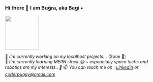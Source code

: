 ### Hi there 👋 I am Buğra, aka Bagi •  
<img src="https://i.ibb.co/FXcbKhx/IMG-20190411-134112-255.jpg" width="110" height="110">  
  
 🔭 *I’m currently working on my localhost projects...* (Soon :pushpin:)  
 🌱 *I’m currently learning MERN stack  :yum: ~ espeacially space techs and robotics are my interests.. :rocket:*
 📫 *You can reach me on : [LinkedIn](https://www.linkedin.com/in/bugra-yuksel-b04067154/) or <coderbuggy@gmail.com>*  

